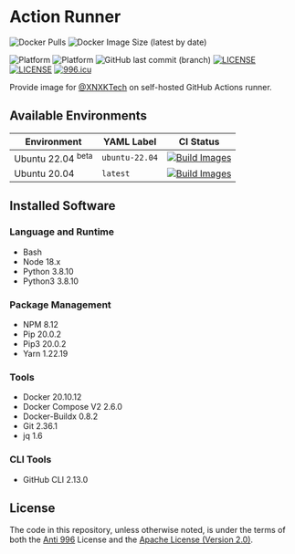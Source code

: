# Action Runner

![Docker Pulls](https://img.shields.io/docker/pulls/starubiquitous/action-runner?style=flat-square)
![Docker Image Size (latest by date)](https://img.shields.io/docker/image-size/starubiquitous/action-runner?style=flat-square)

![Platform](https://img.shields.io/badge/Platform-linux%2Famd64-brightgreen?style=flat-square&logo=linux)
![Platform](https://img.shields.io/badge/Platform-linux%2Farm64-brightgreen?style=flat-square&logo=linux)
![GitHub last commit (branch)](https://img.shields.io/github/last-commit/starubiquitous/action-runner/main?style=flat-square)
[![LICENSE](https://img.shields.io/badge/License-Anti%20996-blue.svg?style=flat-square)](https://github.com/996icu/996.ICU/blob/master/LICENSE)
[![LICENSE](https://img.shields.io/badge/License-Apache--2.0-green.svg?style=flat-square)](LICENSE-APACHE)
[![996.icu](https://img.shields.io/badge/Link-996.icu-red.svg?style=flat-square)](https://996.icu)

Provide image for [@XNXKTech](https://github.com/XNXKTech) on self-hosted GitHub Actions runner.

## Available Environments

| Environment                  | YAML Label     | CI Status                                                                                                                                                                                                 |
|------------------------------|----------------|-----------------------------------------------------------------------------------------------------------------------------------------------------------------------------------------------------------|
| Ubuntu 22.04 <sup>beta</sup> | `ubuntu-22.04` | [![Build Images](https://github.com/StarUbiquitous/action-runner/actions/workflows/build.yml/badge.svg?branch=ubuntu-22.04)](https://github.com/StarUbiquitous/action-runner/actions/workflows/build.yml) |
| Ubuntu 20.04                 | `latest`       | [![Build Images](https://github.com/StarUbiquitous/action-runner/actions/workflows/build.yml/badge.svg)](https://github.com/StarUbiquitous/action-runner/actions/workflows/build.yml)                     |

## Installed Software

### Language and Runtime

- Bash
- Node 18.x
- Python 3.8.10
- Python3 3.8.10

### Package Management

- NPM 8.12
- Pip 20.0.2
- Pip3 20.0.2
- Yarn 1.22.19

### Tools

- Docker 20.10.12
- Docker Compose V2 2.6.0
- Docker-Buildx 0.8.2
- Git 2.36.1
- jq 1.6

### CLI Tools

- GitHub CLI 2.13.0

## License

The code in this repository, unless otherwise noted, is under the terms of both the [Anti 996](https://github.com/996icu/996.ICU/blob/master/LICENSE) License and the [Apache License (Version 2.0)]().
